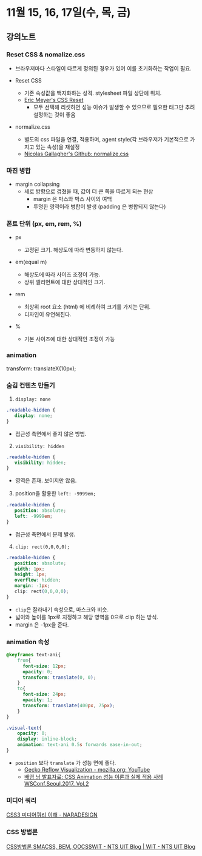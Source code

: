 # 11월 15, 16, 17일(수, 목, 금)

## 강의노트

### Reset CSS & nomalize.css
* 브라우저마다 스타일이 다르게 정의된 경우가 있어 이를 초기화하는 작업이 필요.

* Reset CSS
    * 기존 속성값을 백지화하는 성격. stylesheet 파일 상단에 위치.
    * [Eric Meyer's CSS Reset](https://meyerweb.com/eric/tools/css/reset/)
        * 모두 선택해 리셋하면 성능 이슈가 발생할 수 있으므로 필요한 태그만 추려 설정하는 것이 좋음

* normalize.css
    * 별도의 css 파일을 연결, 적용하며, agent style(각 브라우저가 기본적으로 가지고 있는 속성)을 재설정
    * [Nicolas Gallagher's Github: normalize.css](https://github.com/necolas/normalize.css)

### 마진 병합

* margin collapsing
    * 세로 방향으로 겹쳤을 때, 값이 더 큰 쪽을 따르게 되는 현상
        * margin 은 박스와 박스 사이의 여백
        * 투명한 영역이라 병합이 발생 (padding 은 병합되지 않는다)

### 폰트 단위 (px, em, rem, %)

* px
    * 고정된 크기. 해상도에 따라 변동하지 않는다.

* em(equal m)
    * 해상도에 따라 사이즈 조정이 가능.
    * 상위 엘리먼트에 대한 상대적인 크기.

* rem
    * 최상위 root 요소 (html) 에 비례하여 크기를 가지는 단위.
    * 디자인이 유연해진다.

* %
    * 기본 사이즈에 대한 상대적인 조정이 가능

### animation

 transform: translateX(10px);

### 숨김 컨텐츠 만들기

1. `display: none`
```css
.readable-hidden {
   display: none;
}
```
- 접근성 측면에서 좋지 않은 방법.

2. `visibility: hidden`
```css
.readable-hidden {
   visibility: hidden;
}
```
- 영역은 존재. 보이지만 않음.

3. position을 활용한 `left: -9999em;`
```css
.readable-hidden {
   position: absolute;
   left: -9999em;
}
```
- 접근성 측면에서 문제 발생.

4. `clip: rect(0,0,0,0);`
```css
.readable-hidden {
   position: absolute;
   width: 1px;
   height: 1px;
   overflow: hidden;
   margin: -1px;
   clip: rect(0,0,0,0);
}
```
- `clip`은 잘라내기 속성으로, 마스크와 비슷.
- 넓이와 높이를 1px로 지정하고 해당 영역을 0으로 clip 하는 방식.
- margin 은 -1px을 준다.

### animation 속성

```css
@keyframes text-ani{
    from{
      font-size: 12px; 
      opacity: 0;
      transform: translate(0, 0);
    }
    to{
      font-size: 24px;
      opacity: 1;
      transform: translate(400px, 75px);
    }
}

.visual-text{
    opacity: 0;
    display: inline-block;
    animation: text-ani 0.5s forwards ease-in-out;
}
```

- `position` 보다 `translate` 가 성능 면에 좋다. 
    - [Gecko Reflow Visualization - mozilla.org: YouTube](https://www.youtube.com/watch?v=ZTnIxIA5KGw)
    - [배영 님 발표자료: CSS Animation 성능 이론과 실제 적용 사례 WSConf.Seoul.2017. Vol.2](https://www.slideshare.net/wsconf/css-animation-wsconfseoul2017-vol2)

### 미디어 쿼리
[CSS3 미디어쿼리 이해 - NARADESIGN](http://naradesign.net/wp/2012/05/30/1823/)

### CSS 방법론
[CSS방법론 SMACSS, BEM, OOCSSWIT - NTS UIT Blog | WIT - NTS UIT Blog](http://wit.nts-corp.com/2015/04/16/3538)